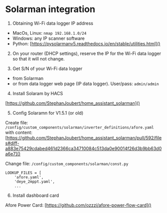 # Solarman integration

1. Obtaining Wi-Fi data logger IP address

- MacOs, Linux: `nmap 192.168.1.0/24`
- Windows: any IP scanner software
- Python: [https://pysolarmanv5.readthedocs.io/en/stable/utilities.html]()

2. On your router (DHCP settings), reserve the IP for the Wi-Fi data logger so that it will not change.

3. Get S/N of your Wi-Fi data logger
- from Solarman 
- or from data logger web page (IP data logger). User/pass: `admin/admin`

4. Install Solaram by HACS

[https://github.com/StephanJoubert/home_assistant_solarman]()

5. Config Solaramn for V1.5.1 (or old)

Create file: `/config/custom_components/solarman/inverter_definitions/afore.yaml` with content: [https://github.com/StephanJoubert/home_assistant_solarman/pull/592/files#diff-a883e75429cdabed461d2366ca34710084c513da0e90014f26d3b9bb63d0a6e7]()

Change file: `/config/custom_components/solarman/const.py`

```
LOOKUP_FILES = [
    'afore.yaml',
    'deye_2mppt.yaml',
    ...
```

6. Install dashboard card

Afore Power Card: [https://github.com/ozzzi/afore-power-flow-card]()
